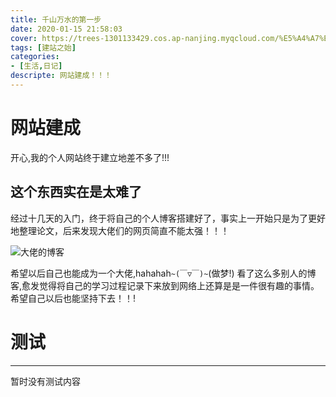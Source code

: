 ```yaml
---
title: 千山万水的第一步
date: 2020-01-15 21:58:03
cover: https://trees-1301133429.cos.ap-nanjing.myqcloud.com/%E5%A4%A7%E4%BD%AC%E7%9A%84%E5%8D%9A%E5%AE%A2.png
tags: [建站之始]
categories: 
- [生活,日记]
descripte: 网站建成！！！
---
```

# 网站建成

开心,我的个人网站终于建立地差不多了!!!

## 这个东西实在是太难了

<!--more-->

经过十几天的入门，终于将自己的个人博客搭建好了，事实上一开始只是为了更好地整理论文，后来发现大佬们的网页简直不能太强！！！

![大佬的博客](https://trees-1301133429.cos.ap-nanjing.myqcloud.com/%E5%A4%A7%E4%BD%AC%E7%9A%84%E5%8D%9A%E5%AE%A2.png)

希望以后自己也能成为一个大佬,hahahah`~(￣▽￣)~`(做梦!)
看了这么多别人的博客,愈发觉得将自己的学习过程记录下来放到网络上还算是是一件很有趣的事情。希望自己以后也能坚持下去！！!

# 测试
---
暂时没有测试内容